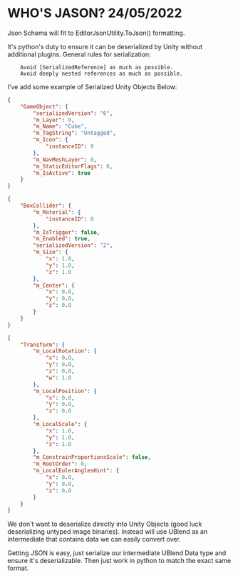 # WHO'S JASON? 24/05/2022 

Json Schema will fit to EditorJsonUtility.ToJson() formatting.

It's python's duty to ensure it can be deserialized by Unity without additional plugins. General rules for serialization:

        Avoid [SerializedReference] as much as possible.
        Avoid deeply nested references as much as possible.

I've add some example of Serialized Unity Objects Below:

```json
{
    "GameObject": {
        "serializedVersion": "6",
        "m_Layer": 0,
        "m_Name": "Cube",
        "m_TagString": "Untagged",
        "m_Icon": {
            "instanceID": 0
        },
        "m_NavMeshLayer": 0,
        "m_StaticEditorFlags": 0,
        "m_IsActive": true
    }
}
```

```json
{
    "BoxCollider": {
        "m_Material": {
            "instanceID": 0
        },
        "m_IsTrigger": false,
        "m_Enabled": true,
        "serializedVersion": "2",
        "m_Size": {
            "x": 1.0,
            "y": 1.0,
            "z": 1.0
        },
        "m_Center": {
            "x": 0.0,
            "y": 0.0,
            "z": 0.0
        }
    }
}
```

```json
{
    "Transform": {
        "m_LocalRotation": {
            "x": 0.0,
            "y": 0.0,
            "z": 0.0,
            "w": 1.0
        },
        "m_LocalPosition": {
            "x": 0.0,
            "y": 0.0,
            "z": 0.0
        },
        "m_LocalScale": {
            "x": 1.0,
            "y": 1.0,
            "z": 1.0
        },
        "m_ConstrainProportionsScale": false,
        "m_RootOrder": 0,
        "m_LocalEulerAnglesHint": {
            "x": 0.0,
            "y": 0.0,
            "z": 0.0
        }
    }
}
```
We don't want to deserialize directly into Unity Objects (good luck deserializing untyped image binaries). Instead will use UBlend as an intermediate that contains data we can easily convert over. 

Getting JSON is easy, just serialize our intermediate UBlend Data type and ensure it's deserializable. Then just work in python to match the exact same format.